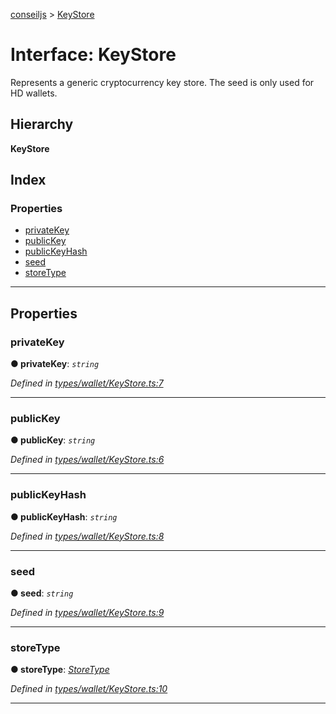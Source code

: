 [conseiljs](../README.md) > [KeyStore](../interfaces/keystore.md)

# Interface: KeyStore

Represents a generic cryptocurrency key store. The seed is only used for HD wallets.

## Hierarchy

**KeyStore**

## Index

### Properties

* [privateKey](keystore.md#privatekey)
* [publicKey](keystore.md#publickey)
* [publicKeyHash](keystore.md#publickeyhash)
* [seed](keystore.md#seed)
* [storeType](keystore.md#storetype)

---

## Properties

<a id="privatekey"></a>

###  privateKey

**● privateKey**: *`string`*

*Defined in [types/wallet/KeyStore.ts:7](https://github.com/Cryptonomic/ConseilJS/blob/9f42371/src/types/wallet/KeyStore.ts#L7)*

___
<a id="publickey"></a>

###  publicKey

**● publicKey**: *`string`*

*Defined in [types/wallet/KeyStore.ts:6](https://github.com/Cryptonomic/ConseilJS/blob/9f42371/src/types/wallet/KeyStore.ts#L6)*

___
<a id="publickeyhash"></a>

###  publicKeyHash

**● publicKeyHash**: *`string`*

*Defined in [types/wallet/KeyStore.ts:8](https://github.com/Cryptonomic/ConseilJS/blob/9f42371/src/types/wallet/KeyStore.ts#L8)*

___
<a id="seed"></a>

###  seed

**● seed**: *`string`*

*Defined in [types/wallet/KeyStore.ts:9](https://github.com/Cryptonomic/ConseilJS/blob/9f42371/src/types/wallet/KeyStore.ts#L9)*

___
<a id="storetype"></a>

###  storeType

**● storeType**: *[StoreType](../enums/storetype.md)*

*Defined in [types/wallet/KeyStore.ts:10](https://github.com/Cryptonomic/ConseilJS/blob/9f42371/src/types/wallet/KeyStore.ts#L10)*

___


